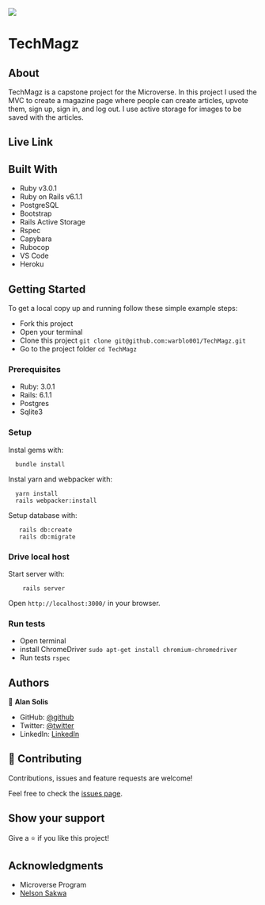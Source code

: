 ![](https://img.shields.io/badge/Microverse-blueviolet)

# TechMagz

## About

TechMagz is a capstone project for the Microverse. In this project I used the MVC to create a magazine page where people can create articles, upvote them, sign up, sign in, and log out. I use active storage for images to be saved with the articles.

## Live Link


## Built With

- Ruby v3.0.1
- Ruby on Rails v6.1.1
- PostgreSQL
- Bootstrap
- Rails Active Storage
- Rspec
- Capybara
- Rubocop
- VS Code
- Heroku

## Getting Started

To get a local copy up and running follow these simple example steps:
- Fork this project
- Open your terminal
- Clone this project `git clone git@github.com:warblo001/TechMagz.git`
- Go to the project folder `cd TechMagz`

### Prerequisites

- Ruby: 3.0.1
- Rails: 6.1.1
- Postgres
- Sqlite3

### Setup

Instal gems with:

```
  bundle install
```

Instal yarn and webpacker with:

```
  yarn install
  rails webpacker:install
```

Setup database with:

```
   rails db:create
   rails db:migrate
```

### Drive local host

Start server with:

```
    rails server
```

Open `http://localhost:3000/` in your browser.

### Run tests

- Open terminal
- install ChromeDriver `sudo apt-get install chromium-chromedriver`
- Run tests `rspec`


## Authors

👤 **Alan Solis**

- GitHub: [@github](https://github.com/warblo001)
- Twitter: [@twitter](https://twitter.com/Alan55572391)
- LinkedIn: [LinkedIn](https://www.linkedin.com/in/alan-solis)

## 🤝 Contributing

Contributions, issues and feature requests are welcome!

Feel free to check the [issues page](issues/).

## Show your support

Give a ⭐️ if you like this project!

## Acknowledgments

- Microverse Program
- [Nelson Sakwa](https://www.behance.net/sakwadesignstudio)
